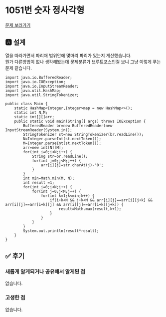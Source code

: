 # 1051번 숫자 정사각형
[문제 보러가기](https://www.acmicpc.net/problem/1051)

## 🅰 설계
열을 따라가면서 파리채 범위안에 몇마리 파리가 있는지 계산했습니다.  
뭔가 다른방법이 없나 생각해봤는데 문제분류가 브루트포스인걸 보니 그냥 이렇게 푸는 문제 같습니다.   

```
import java.io.BufferedReader;
import java.io.IOException;
import java.io.InputStreamReader;
import java.util.HashMap;
import java.util.StringTokenizer;

public class Main {
	static HashMap<Integer,Integer>map = new HashMap<>();
	static int N,M;
	static int[][]arr;
	public static void main(String[] args) throws IOException {
		BufferedReader br=new BufferedReader(new InputStreamReader(System.in));
		StringTokenizer st=new StringTokenizer(br.readLine());
		N=Integer.parseInt(st.nextToken());
		M=Integer.parseInt(st.nextToken());
		arr=new int[N][M];
		for(int i=0;i<N;i++) {
			String str=br.readLine();
			for(int j=0;j<M;j++) {
				arr[i][j]=str.charAt(j)-'0';
			}
		}
		int min=Math.min(M, N);
		int result =1;
		for(int i=0;i<N;i++) {
			for(int j=0;j<M;j++) {
				for(int k=1;k<min;k++) {
					if(i+k<N && j+k<M && arr[i][j]==arr[i][j+k] && arr[i][j]==arr[i+k][j] && arr[i][j]==arr[i+k][j+k]) {
						result=Math.max(result,k+1);
					}
				}
			}
		}
		System.out.println(result*result);
	}
}
```
## ✅ 후기
### 새롭게 알게되거나 공유해서 알게된 점
없습니다.  

### 고생한 점
없습니다.   
